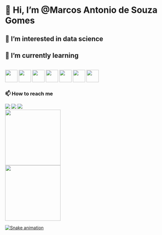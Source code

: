 #  👋 Hi, I’m @Marcos Antonio de Souza Gomes
## 👀 I’m interested in data science<br/>

## 🌱 I’m currently learning <br/>
 <br/><img src="https://cdn.jsdelivr.net/gh/devicons/devicon/icons/python/python-original.svg" width="40" height="40" /> <img src="https://cdn.jsdelivr.net/gh/devicons/devicon/icons/pandas/pandas-original.svg"  width="40" height="40" /> <img src="https://cdn.jsdelivr.net/gh/devicons/devicon/icons/numpy/numpy-original.svg" width="40" height="40" /> <img src="https://cdn.jsdelivr.net/gh/devicons/devicon/icons/mysql/mysql-original-wordmark.svg" width="40" height="40" /> <img src="https://cdn.jsdelivr.net/gh/devicons/devicon/icons/postgresql/postgresql-original.svg" width="40" height="40" /> <img src="https://cdn.jsdelivr.net/gh/devicons/devicon/icons/amazonwebservices/amazonwebservices-plain-wordmark.svg" width="40" height="40" /> <img src="https://cdn.jsdelivr.net/gh/devicons/devicon/icons/r/r-original.svg" width="40" height="40" />

          
 ### 📫 How to reach me
<div>
<a href="https://www.instagram.com/marcos_gratyte/" target="_blank"><img src="https://img.shields.io/badge/-Instagram-%23E4405F?style=for-the-badge&logo=instagram&logoColor=white" target="_blank"></a>
<a href = "mailto:marcosvideira796@gmail.com"><img src="https://img.shields.io/badge/Gmail-D14836?style=for-the-badge&logo=gmail&logoColor=white" target="_blank"></a>
<a href="https://www.linkedin.com/in/marcos-antonio-de-souza-gomes-6792aa7a/" target="_blank"><img src="https://img.shields.io/badge/-LinkedIn-%230077B5?style=for-the-badge&logo=linkedin&logoColor=white" target="_blank"></a>   
</div>

<div>
<a href="https://github.com/seu-usuário-aqui">
<img height="180em" src="https://github-readme-stats.vercel.app/api/top-langs/?username=Marcosouz&layout=compact&langs_count=7&theme=dracula"/> <br/>
<img height="180em" src="https://github-readme-stats.vercel.app/api?username=Marcosouz&show_icons=true&theme=dracula&include_all_commits=true&count_private=true"/>
</div>

![Snake animation](https://github.com/Marcosouz/Marcosouz/blob/output/github-contribution-grid-snake.svg)
<!---
Marcosouz/Marcosouz is a ✨ special ✨ repository because its `README.md` (this file) appears on your GitHub profile.
You can click the Preview link to take a look at your changes.
--->
